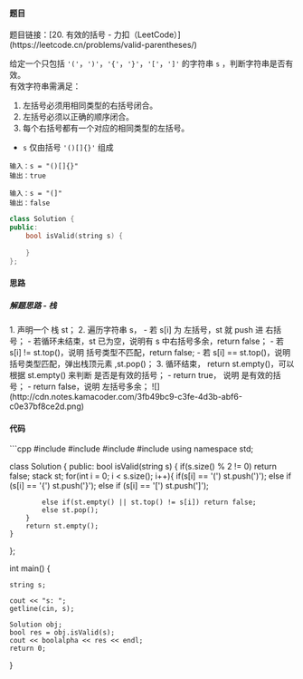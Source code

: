 <h4 id="ylp0Z">题目</h4>
题目链接：[20. 有效的括号 - 力扣（LeetCode）](https://leetcode.cn/problems/valid-parentheses/)

给定一个只包括 `'('`，`')'`，`'{'`，`'}'`，`'['`，`']'` 的字符串 `s` ，判断字符串是否有效。  
有效字符串需满足：

1. 左括号必须用相同类型的右括号闭合。
2. 左括号必须以正确的顺序闭合。
3. 每个右括号都有一个对应的相同类型的左括号。



+ `s` 仅由括号 `'()[]{}'` 组成

```plain
输入：s = "()[]{}"
输出：true
```

```plain
输入：s = "(]"
输出：false
```

```cpp
class Solution {
public:
    bool isValid(string s) {
        
    }
};
```



<h4 id="fhd85">思路</h4>
<h5 id="rJVoE">解题思路 - 栈</h5>
1. 声明一个 栈 st；
2. 遍历字符串 s，
    - 若 s[i] 为 左括号，st 就 push 进 右括号；
    - 若循环未结束，st 已为空，说明有 s 中右括号多余，return false；
    - 若 s[i] != st.top()，说明 括号类型不匹配，return false;
    - 若 s[i] == st.top()，说明 括号类型匹配，弹出栈顶元素 ,st.pop()；
3. 循环结束， return st.empty()，可以根据 st.empty() 来判断 是否是有效的括号；
    - return true， 说明 是有效的括号；
    - return false，说明 左括号多余；  
![](http://cdn.notes.kamacoder.com/3fb49bc9-c3fe-4d3b-abf6-c0e37bf8ce2d.png)

<h4 id="q8KgH">代码</h4>
```cpp
#include <iostream>
#include <string>
#include <stack>
#include <sstream>
using namespace std;

class Solution {
public:
    bool isValid(string s) {
        if(s.size() % 2 != 0) return false;
        stack<char> st;
        for(int i = 0; i < s.size(); i++){
            if(s[i] == '(') st.push(')');
            else if (s[i] == '{') st.push('}');
            else if (s[i] == '[') st.push(']');

            else if(st.empty() || st.top() != s[i]) return false;
            else st.pop();
        }
        return st.empty();
    }
};
  
int main() {

    string s;

    cout << "s: ";
    getline(cin, s);

    Solution obj;
    bool res = obj.isValid(s);
    cout << boolalpha << res << endl;
    return 0;
}
```

